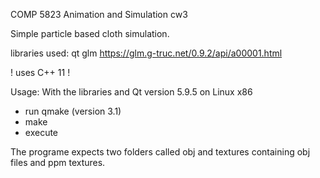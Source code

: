 COMP 5823 Animation and Simulation cw3

Simple particle based cloth simulation.

libraries used:
qt 
glm https://glm.g-truc.net/0.9.2/api/a00001.html

! uses C++ 11 !

Usage:
With the libraries and Qt version 5.9.5 on Linux x86
- run qmake (version 3.1)
- make
- execute

The programe expects two folders called obj and textures containing obj files and ppm textures.

